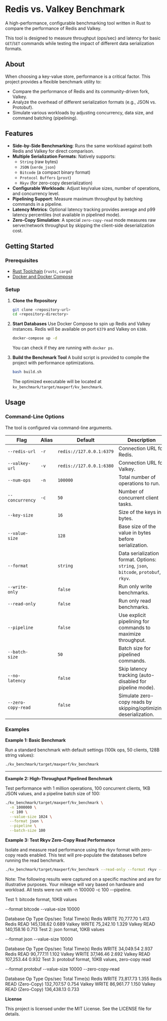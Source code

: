 # Redis vs. Valkey Benchmark

A high-performance, configurable benchmarking tool written in Rust to compare the performance of Redis and Valkey.

This tool is designed to measure throughput (ops/sec) and latency for basic `GET`/`SET` commands while testing the impact of different data serialization formats.

## About

When choosing a key-value store, performance is a critical factor. This project provides a flexible benchmark utility to:
- Compare the performance of Redis and its community-driven fork, Valkey.
- Analyze the overhead of different serialization formats (e.g., JSON vs. Protobuf).
- Simulate various workloads by adjusting concurrency, data size, and command batching (pipelining).

## Features

- **Side-by-Side Benchmarking**: Runs the same workload against both Redis and Valkey for direct comparison.
- **Multiple Serialization Formats**: Natively supports:
  - `String` (raw bytes)
  - `JSON` (`serde_json`)
  - `Bitcode` (a compact binary format)
  - `Protocol Buffers` (`prost`)
  - `Rkyv` (for zero-copy deserialization)
- **Configurable Workloads**: Adjust key/value sizes, number of operations, and concurrency level.
- **Pipelining Support**: Measure maximum throughput by batching commands in a pipeline.
- **Latency Metrics**: Optional latency tracking provides average and p99 latency percentiles (not available in pipelined mode).
- **Zero-Copy Simulation**: A special `zero-copy-read` mode measures raw server/network throughput by skipping the client-side deserialization cost.

## Getting Started

### Prerequisites

-   [Rust Toolchain](https://www.rust-lang.org/tools/install) (`rustc`, `cargo`)
-   [Docker and Docker Compose](https://docs.docker.com/get-docker/)

### Setup

1.  **Clone the Repository**
    ```sh
    git clone <repository-url>
    cd <repository-directory>
    ```

2.  **Start Databases**
    Use Docker Compose to spin up Redis and Valkey instances. Redis will be available on port `6379` and Valkey on `6380`.
    ```sh
    docker-compose up -d
    ```
    You can check if they are running with `docker ps`.

3.  **Build the Benchmark Tool**
    A build script is provided to compile the project with performance optimizations.
    ```sh
    bash build.sh
    ```
    The optimized executable will be located at `kv_benchmark/target/maxperf/kv_benchmark`.

## Usage

### Command-Line Options

The tool is configured via command-line arguments.

| Flag                 | Alias | Default                  | Description                                                                    |
| -------------------- | ----- | ------------------------ | ------------------------------------------------------------------------------ |
| `--redis-url`        | `-r`  | `redis://127.0.0.1:6379` | Connection URL for Redis.                                                      |
| `--valkey-url`       | `-v`  | `redis://127.0.0.1:6380` | Connection URL for Valkey.                                                     |
| `--num-ops`          | `-n`  | `100000`                 | Total number of operations to run.                                             |
| `--concurrency`      | `-c`  | `50`                     | Number of concurrent client tasks.                                             |
| `--key-size`         |       | `16`                     | Size of the keys in bytes.                                                     |
| `--value-size`       |       | `128`                    | Base size of the value in bytes before serialization.                          |
| `--format`           |       | `string`                 | Data serialization format. Options: `string`, `json`, `bitcode`, `protobuf`, `rkyv`. |
| `--write-only`       |       | `false`                  | Run only write benchmarks.                                                     |
| `--read-only`        |       | `false`                  | Run only read benchmarks.                                                      |
| `--pipeline`         |       | `false`                  | Use explicit pipelining for commands to maximize throughput.                   |
| `--batch-size`       |       | `50`                     | Batch size for pipelined commands.                                             |
| `--no-latency`       |       | `false`                  | Skip latency tracking (auto-disabled for pipeline mode).                       |
| `--zero-copy-read`   |       | `false`                  | Simulate zero-copy reads by skipping/optimizing deserialization.               |

### Examples

**Example 1: Basic Benchmark**

Run a standard benchmark with default settings (100k ops, 50 clients, 128B string values):

```sh
./kv_benchmark/target/maxperf/kv_benchmark
```

---

**Example 2: High-Throughput Pipelined Benchmark**

Test performance with 1 million operations, 100 concurrent clients, 1KB JSON values, and a pipeline batch size of 100:

```sh
./kv_benchmark/target/maxperf/kv_benchmark \
  -n 1000000 \
  -c 100 \
  --value-size 1024 \
  --format json \
  --pipeline \
  --batch-size 100
```

**Example 3: Test Rkyv Zero-Copy Read Performance**

Isolate and measure read performance using the rkyv format with zero-copy reads enabled. This test will pre-populate the databases before running the read benchmark.

```sh
./kv_benchmark/target/maxperf/kv_benchmark --read-only --format rkyv --zero-copy-read
```

Note: The following results were captured on a specific machine and are for illustrative purposes. Your mileage will vary based on hardware and workload. All tests were run with -n 100000 -c 100 --pipeline.

Test 1: bitcode format, 10KB values

--format bitcode --value-size 10000

Database	Op Type	Ops/sec	Total Time(s)
Redis	WRITE	70,777.70	1.413
Redis	READ	145,138.62	0.689
Valkey	WRITE	75,242.10	1.329
Valkey	READ	140,158.16	0.713
Test 2: json format, 10KB values

--format json --value-size 10000

Database	Op Type	Ops/sec	Total Time(s)
Redis	WRITE	34,049.54	2.937
Redis	READ	90,777.11	1.102
Valkey	WRITE	37,146.46	2.692
Valkey	READ	107,253.44	0.932
Test 3: protobuf format, 10KB values, zero-copy read

--format protobuf --value-size 10000 --zero-copy-read

Database	Op Type	Ops/sec	Total Time(s)
Redis	WRITE	73,817.73	1.355
Redis	READ (Zero-Copy)	132,707.57	0.754
Valkey	WRITE	86,961.77	1.150
Valkey	READ (Zero-Copy)	136,438.13	0.733

**License**

This project is licensed under the MIT License. See the LICENSE file for details.